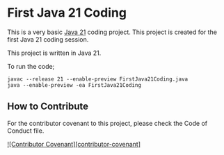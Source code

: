 # First Java 21 Coding

This is a very basic [Java 21][java-21] coding project. This project is created for the first Java 21 coding session.

This project is written in Java 21.

To run the code;

```shell
javac --release 21 --enable-preview FirstJava21Coding.java 
java --enable-preview -ea FirstJava21Coding
```

## How to Contribute

For the contributor covenant to this project, please check the Code of Conduct file.

[![Contributor Covenant][contributor-covenant]](CODE_OF_CONDUCT.md)

[java-21]: https://openjdk.org/projects/jdk/21/